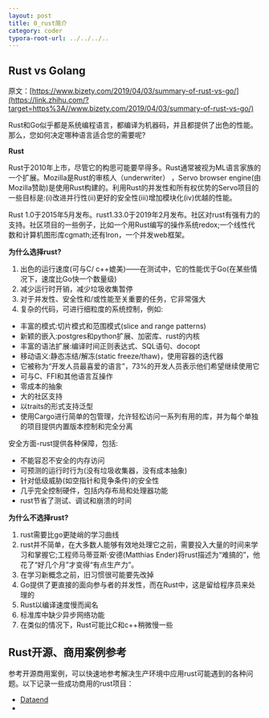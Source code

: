 ```yaml
---
layout: post
title: 0_rust简介
category: coder
typora-root-url: ../../../..
---
```


## Rust vs Golang
原文：[https://www.bizety.com/2019/04/03/summary-of-rust-vs-go/](https://link.zhihu.com/?target=https%3A//www.bizety.com/2019/04/03/summary-of-rust-vs-go/)


Rust和Go似乎都是系统编程语言，都编译为机器码，并且都提供了出色的性能。那么，您如何决定哪种语言适合您的需要呢?

**Rust**

Rust于2010年上市，尽管它的构思可能要早得多。Rust通常被视为ML语言家族的一个扩展。Mozilla是Rust的审核人（underwriter） ，Servo browser engine(由Mozilla赞助)是使用Rust构建的。利用Rust的并发性和所有权优势的Servo项目的一些目标是:(i)改进并行性(ii)更好的安全性(iii)增加模块化(iv)优越的性能。

Rust 1.0于2015年5月发布。rust1.33.0于2019年2月发布。社区对rust有强有力的支持。社区项目的一些例子，比如一个用Rust编写的操作系统redox;一个线性代数和计算机图形库cgmath;还有Iron，一个并发web框架。

**为什么选择rust?**

1. 出色的运行速度(可与C/ c++媲美)——在测试中，它的性能优于Go(在某些情况下，速度比Go快一个数量级)
2. 减少运行时开销，减少垃圾收集暂停
3. 对于并发性、安全性和/或性能至关重要的任务，它非常强大
4. 复杂的代码，可进行细粒度的系统控制，例如:

- 丰富的模式:切片模式和范围模式(slice and range patterns)
- 新颖的嵌入:postgres和python扩展、加密库、rust的内核
- 丰富的语法扩展:编译时间正则表达式、SQL语句、docopt
- 移动语义:静态冻结/解冻(static freeze/thaw)，使用容器的迭代器
- 它被称为“开发人员最喜爱的语言”，73%的开发人员表示他们希望继续使用它
- 可与C、FFI和其他语言互操作
- 零成本的抽象
- 大的社区支持
- 以traits的形式支持泛型
- 使用Cargo进行简单的包管理，允许轻松访问一系列有用的库，并为每个单独的项目提供内置版本控制和完全分离

安全方面-rust提供各种保障，包括:

- 不能容忍不安全的内存访问
- 可预测的运行时行为(没有垃圾收集器，没有成本抽象)
- 针对低级威胁(如空指针和竞争条件)的安全性
- 几乎完全控制硬件，包括内存布局和处理器功能
- rust节省了测试、调试和崩溃的时间

**为什么不选择rust?**

1. rust需要比go更陡峭的学习曲线
2. rust并不简单，在大多数人能够有效地处理它之前，需要投入大量的时间来学习和掌握它;工程师马蒂亚斯·安德(Matthias Ender)将rust描述为“难搞的”，他花了“好几个月”才变得“有点生产力”。
3. 在学习新概念之前，旧习惯很可能要先改掉
4. Go提供了更直接的面向参与者的并发性，而在Rust中，这是留给程序员来处理的
5. Rust以编译速度慢而闻名
6. 标准库中缺少异步网络功能
7. 在类似的情况下，Rust可能比C和c++稍微慢一些


## Rust开源、商用案例参考
参考开源商用案例，可以快速地参考解决生产环境中应用rust可能遇到的各种问题。以下记录一些成功商用的rust项目：
 * [Dataend](https://github.com/datafuselabs/databend)
 * []()
